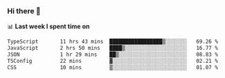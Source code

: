 ### Hi there 👋

<!--
**DBvc/DBvc** is a ✨ _special_ ✨ repository because its `README.md` (this file) appears on your GitHub profile.

Here are some ideas to get you started:

- 🔭 I’m currently working on ...
- 🌱 I’m currently learning ...
- 👯 I’m looking to collaborate on ...
- 🤔 I’m looking for help with ...
- 💬 Ask me about ...
- 📫 How to reach me: ...
- 😄 Pronouns: ...
- ⚡ Fun fact: ...
-->

📊 **Last week I spent time on**
<!--START_SECTION:waka-->

```txt
TypeScript       11 hrs 43 mins  █████████████████▒░░░░░░░   69.26 %
JavaScript       2 hrs 50 mins   ████▒░░░░░░░░░░░░░░░░░░░░   16.77 %
JSON             1 hr 29 mins    ██▒░░░░░░░░░░░░░░░░░░░░░░   08.83 %
TSConfig         22 mins         ▓░░░░░░░░░░░░░░░░░░░░░░░░   02.21 %
CSS              10 mins         ▒░░░░░░░░░░░░░░░░░░░░░░░░   01.07 %
```

<!--END_SECTION:waka-->
